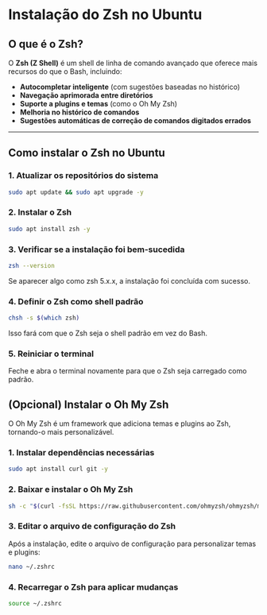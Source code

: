 # Instalação do Zsh no Ubuntu  

## O que é o Zsh?  
O **Zsh (Z Shell)** é um shell de linha de comando avançado que oferece mais recursos do que o Bash, incluindo:  
- **Autocompletar inteligente** (com sugestões baseadas no histórico)  
- **Navegação aprimorada entre diretórios**  
- **Suporte a plugins e temas** (como o Oh My Zsh)  
- **Melhoria no histórico de comandos**  
- **Sugestões automáticas de correção de comandos digitados errados**  

---

## Como instalar o Zsh no Ubuntu  

### 1. Atualizar os repositórios do sistema  
```bash
sudo apt update && sudo apt upgrade -y
```

### 2. Instalar o Zsh
```bash
sudo apt install zsh -y
```
### 3. Verificar se a instalação foi bem-sucedida
```bash
zsh --version
```
Se aparecer algo como zsh 5.x.x, a instalação foi concluída com sucesso.

### 4. Definir o Zsh como shell padrão
```bash
chsh -s $(which zsh)
```
Isso fará com que o Zsh seja o shell padrão em vez do Bash.


### 5. Reiniciar o terminal
Feche e abra o terminal novamente para que o Zsh seja carregado como padrão.

## **(Opcional) Instalar o Oh My Zsh**
O Oh My Zsh é um framework que adiciona temas e plugins ao Zsh, tornando-o mais personalizável.

### 1. Instalar dependências necessárias
```bash
sudo apt install curl git -y
````

### 2. Baixar e instalar o Oh My Zsh
```bash
sh -c "$(curl -fsSL https://raw.githubusercontent.com/ohmyzsh/ohmyzsh/master/tools/install.sh)"
```

### 3. Editar o arquivo de configuração do Zsh
Após a instalação, edite o arquivo de configuração para personalizar temas e plugins:
```bash
nano ~/.zshrc
```

### 4. Recarregar o Zsh para aplicar mudanças
```bash
source ~/.zshrc
```

